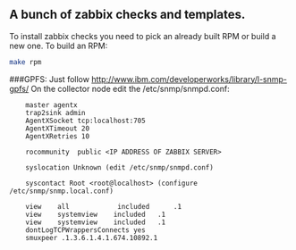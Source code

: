 ## A bunch of zabbix checks and templates.
To install zabbix checks you need to pick an already built RPM or build a new one. To build an RPM:

```bash
make rpm
```

###GPFS:
Just follow http://www.ibm.com/developerworks/library/l-snmp-gpfs/
On the collector node edit the /etc/snmp/snmpd.conf:
```
	master agentx
	trap2sink admin
	AgentXSocket tcp:localhost:705
	AgentXTimeout 20
	AgentXRetries 10

	rocommunity  public <IP ADDRESS OF ZABBIX SERVER>

	syslocation Unknown (edit /etc/snmp/snmpd.conf)

	syscontact Root <root@localhost> (configure /etc/snmp/snmp.local.conf)

	view    all            included      .1
	view    systemview    included   .1
	view    systemview    included   .1
	dontLogTCPWrappersConnects yes
	smuxpeer .1.3.6.1.4.1.674.10892.1
```
